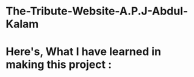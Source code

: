 # The-Tribute-Website-A.P.J-Abdul-Kalam

# Here's, What I have learned in making this project :

<h2> </h2>
